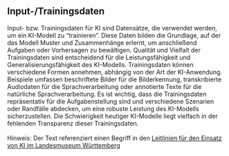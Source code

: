 ## Input-/Trainingsdaten
Input- bzw. Trainingsdaten für KI sind Datensätze, die verwendet werden, um ein KI-Modell zu “trainieren”. Diese Daten bilden die Grundlage, auf der das Modell Muster und Zusammenhänge erlernt, um anschließend Aufgaben oder Vorhersagen zu bewältigen. Qualität und Vielfalt der Trainingsdaten sind entscheidend für die Leistungsfähigkeit und Generalisierungsfähigkeit des KI-Modells. Trainingsdaten können verschiedene Formen annehmen, abhängig von der Art der KI-Anwendung. Beispiele umfassen beschriftete Bilder für die Bilderkennung, transkribierte Audiodaten für die Sprachverarbeitung oder annotierte Texte für die natürliche Sprachverarbeitung. Es ist wichtig, dass die Trainingsdaten repräsentativ für die Aufgabenstellung sind und verschiedene Szenarien oder Randfälle abdecken, um eine robuste Leistung des KI-Modells sicherzustellen.
Die Schwierigkeit heutiger KI-Modelle liegt vielfach in der fehlenden Transparenz dieser Trainingsdaten.
</br></br>
Hinweis: Der Text referenziert einen Begriff in den [Leitlinien für den Einsatz von KI im Landesmuseum Württemberg](01_Leitlinien.md)
